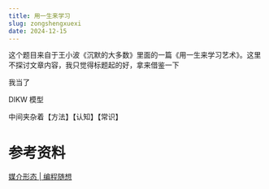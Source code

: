 ```yaml
---
title: 用一生来学习
slug: zongshengxuexi
date: 2024-12-15
---
```

这个题目来自于王小波《沉默的大多数》里面的一篇《用一生来学习艺术》。这里不探讨文章内容，我只觉得标题起的好，拿来借鉴一下

我当了


DIKW 模型 

中间夹杂着【方法】【认知】【常识】



# 参考资料

[媒介形态 | 编程随想](https://program-think.blogspot.com/2019/10/Systematic-Learning.html)


